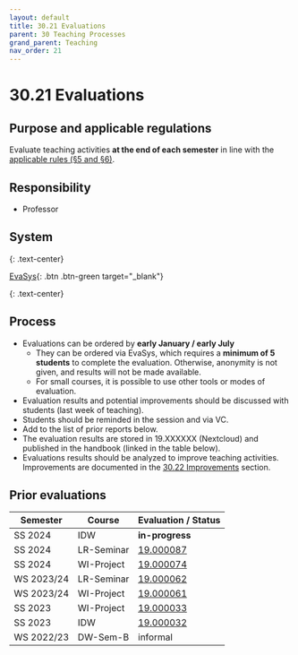 ```yaml
---
layout: default
title: 30.21 Evaluations
parent: 30 Teaching Processes
grand_parent: Teaching
nav_order: 21
---
```


# 30.21 Evaluations

## Purpose and applicable regulations

Evaluate teaching activities **at the end of each semester** in line with the [applicable rules (§5 and §6)](https://www.uni-bamberg.de/fileadmin/www.abt-studium/Rechtsvorschriften/1Organisation/Evaluation%20Lehre%20Studium/180305-O-Sicherung-Qualitaet-Lehre-Studium.pdf).

## Responsibility

- Professor

## System

{: .text-center}

[EvaSys](https://www.uni-bamberg.de/its/lehrevaluation/){: .btn .btn-green target="_blank"}

{: .text-center}

## Process

- Evaluations can be ordered by **early January / early July**
  - They can be ordered via EvaSys, which requires a **minimum of 5 students** to complete the evaluation. Otherwise, anonymity is not given, and results will not be made available.
  - For small courses, it is possible to use other tools or modes of evaluation.
- Evaluation results and potential improvements should be discussed with students (last week of teaching).
- Students should be reminded in the session and via VC.
- Add to the list of prior reports below.
- The evaluation results are stored in 19.XXXXXX (Nextcloud) and published in the handbook (linked in the table below).
- Evaluations results should be analyzed to improve teaching activities. Improvements are documented in the [30.22 Improvements](30.22.improvements.html) section.

## Prior evaluations

| Semester    | Course           | Evaluation / Status                                                                                    |
|-------------|------------------|--------------------------------------------------------------------------------------------------------|
| SS 2024     | IDW              | **in-progress**                                                                                        |
| SS 2024     | LR-Seminar       | [19.000087](../../../assets/evaluations/000087_20240719_SS24-DW-Sem-M__Literature_review_seminar.pdf)  |
| SS 2024     | WI-Project       | [19.000074](../../../assets/evaluations/000074_20240715_SS24-Digital-Work-Projekt-B.pdf)               |
| WS 2023/24  | LR-Seminar       | [19.000062](../../../assets/evaluations/000062_20240130_WS2324_Evaluation_LRSeminar.pdf)               |
| WS 2023/24  | WI-Project       | [19.000061](../../../assets/evaluations/000061_20240130_WS2324_Evaluation_WI-Projekt.pdf)              |
| SS 2023     | WI-Project       | [19.000033](../../../assets/evaluations/000033_20230723_SS23-Evaluation-Digital-Work-Projekt-B.pdf)    |
| SS 2023     | IDW              | [19.000032](../../../assets/evaluations/000032_20230709_SS23-Evaluation-Digital-Work-EDW-B.pdf)        |
| WS 2022/23  | DW-Sem-B         | informal                                                                                               |

